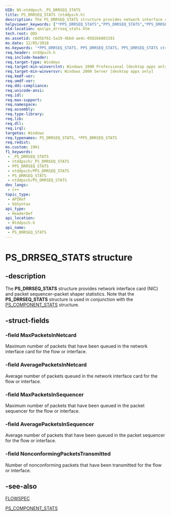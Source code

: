 ```yaml
---
UID: NS:ntddpsch._PS_DRRSEQ_STATS
title: PS_DRRSEQ_STATS (ntddpsch.h)
description: The PS_DRRSEQ_STATS structure provides network interface card (NIC) and packet sequencer�packet shaper statistics. Note that the PS_DRRSEQ_STATS structure is used in conjunction with the PS_COMPONENT_STATS structure.
helpviewer_keywords: ["*PPS_DRRSEQ_STATS","PPS_DRRSEQ_STATS","PPS_DRRSEQ_STATS structure pointer [QOS]","PS_DRRSEQ_STATS","PS_DRRSEQ_STATS structure [QOS]","_gqos_ps_drrseq_stats","ntddpsch/PPS_DRRSEQ_STATS","ntddpsch/PS_DRRSEQ_STATS","qos.ps_drrseq_stats"]
old-location: qos\ps_drrseq_stats.htm
tech.root: QOS
ms.assetid: c8d5bf61-5a19-4bbd-ae4c-0502b6803191
ms.date: 12/05/2018
ms.keywords: '*PPS_DRRSEQ_STATS, PPS_DRRSEQ_STATS, PPS_DRRSEQ_STATS structure pointer [QOS], PS_DRRSEQ_STATS, PS_DRRSEQ_STATS structure [QOS], _gqos_ps_drrseq_stats, ntddpsch/PPS_DRRSEQ_STATS, ntddpsch/PS_DRRSEQ_STATS, qos.ps_drrseq_stats'
req.header: ntddpsch.h
req.include-header: 
req.target-type: Windows
req.target-min-winverclnt: Windows 2000 Professional [desktop apps only]
req.target-min-winversvr: Windows 2000 Server [desktop apps only]
req.kmdf-ver: 
req.umdf-ver: 
req.ddi-compliance: 
req.unicode-ansi: 
req.idl: 
req.max-support: 
req.namespace: 
req.assembly: 
req.type-library: 
req.lib: 
req.dll: 
req.irql: 
targetos: Windows
req.typenames: PS_DRRSEQ_STATS, *PPS_DRRSEQ_STATS
req.redist: 
ms.custom: 19H1
f1_keywords:
 - _PS_DRRSEQ_STATS
 - ntddpsch/_PS_DRRSEQ_STATS
 - PPS_DRRSEQ_STATS
 - ntddpsch/PPS_DRRSEQ_STATS
 - PS_DRRSEQ_STATS
 - ntddpsch/PS_DRRSEQ_STATS
dev_langs:
 - c++
topic_type:
 - APIRef
 - kbSyntax
api_type:
 - HeaderDef
api_location:
 - Ntddpsch.h
api_name:
 - PS_DRRSEQ_STATS
---
```


# PS_DRRSEQ_STATS structure


## -description

The 
<b>PS_DRRSEQ_STATS</b> structure provides network interface card (NIC) and packet sequencer–packet shaper statistics. Note that the 
<b>PS_DRRSEQ_STATS</b> structure is used in conjunction with the 
<a href="/windows/desktop/api/ntddpsch/ns-ntddpsch-ps_component_stats">PS_COMPONENT_STATS</a> structure.

## -struct-fields

### -field MaxPacketsInNetcard

Maximum number of packets that have been queued in the network interface card for the flow or interface.

### -field AveragePacketsInNetcard

Average number of packets queued in the network interface card for the flow or interface.

### -field MaxPacketsInSequencer

Maximum number of packets that have been queued in the packet sequencer for the flow or interface.

### -field AveragePacketsInSequencer

Average number of packets that have been queued in the packet sequencer for the flow or interface.

### -field NonconformingPacketsTransmitted

Number of nonconforming packets that have been transmitted for the flow or interface.

## -see-also

<a href="/windows/desktop/api/qos/ns-qos-flowspec">FLOWSPEC</a>



<a href="/windows/desktop/api/ntddpsch/ns-ntddpsch-ps_component_stats">PS_COMPONENT_STATS</a>